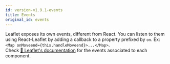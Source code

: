```yaml
---
id: version-v1.9.1-events
title: Events
original_id: events
---
```


Leaflet exposes its own events, different from React. You can listen to them
using React-Leaflet by adding a callback to a property prefixed by `on`. Ex:
`<Map onMoveend={this.handleMoveend}>...</Map>`.\
Check [🍃 Leaflet's documentation](http://leafletjs.com/reference-1.3.0.html) for the events associated to each component.
